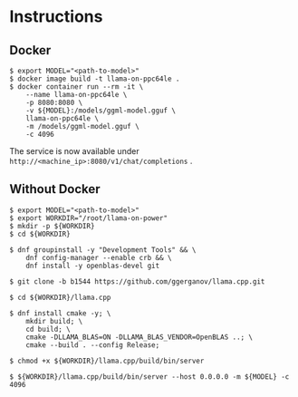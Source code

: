 # Instructions

## Docker

```shell
$ export MODEL="<path-to-model>"
$ docker image build -t llama-on-ppc64le .
$ docker container run --rm -it \
    --name llama-on-ppc64le \
    -p 8080:8080 \
    -v ${MODEL}:/models/ggml-model.gguf \
    llama-on-ppc64le \
    -m /models/ggml-model.gguf \
    -c 4096
```

The service is now available under `http://<machine_ip>:8080/v1/chat/completions` .


## Without Docker

```shell
$ export MODEL="<path-to-model>"
$ export WORKDIR="/root/llama-on-power"
$ mkdir -p ${WORKDIR}
$ cd ${WORKDIR}

$ dnf groupinstall -y "Development Tools" && \
    dnf config-manager --enable crb && \
    dnf install -y openblas-devel git

$ git clone -b b1544 https://github.com/ggerganov/llama.cpp.git

$ cd ${WORKDIR}/llama.cpp

$ dnf install cmake -y; \
    mkdir build; \
    cd build; \
    cmake -DLLAMA_BLAS=ON -DLLAMA_BLAS_VENDOR=OpenBLAS ..; \
    cmake --build . --config Release;

$ chmod +x ${WORKDIR}/llama.cpp/build/bin/server

$ ${WORKDIR}/llama.cpp/build/bin/server --host 0.0.0.0 -m ${MODEL} -c 4096
```
